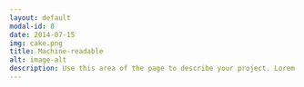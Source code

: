 ```yaml
---
layout: default
modal-id: 8
date: 2014-07-15
img: cake.png
title: Machine-readable
alt: image-alt
description: Use this area of the page to describe your project. Lorem ipsum dolor sit amet, consectetur adipisicing elit. Mollitia neque assumenda ipsam nihil, molestias magnam, recusandae quos quis inventore quisquam velit asperiores, vitae? Reprehenderit soluta, eos quod consequuntur itaque. Nam.
---
```

